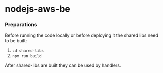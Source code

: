 # nodejs-aws-be

### Preparations
Before running the code locally or before deploying it the shared libs need to be built:
1. `cd shared-libs`
2. `npm run build`

After shared-libs are built they can be used by handlers.
